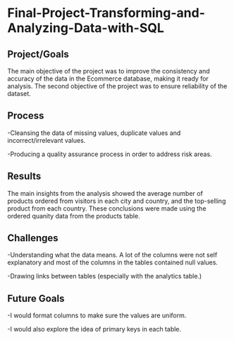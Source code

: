 # Final-Project-Transforming-and-Analyzing-Data-with-SQL

## Project/Goals

The main objective of the project was to improve the consistency and accuracy of the data in the Ecommerce database, making it ready for analysis. The second objective of the project was to ensure reliability of the dataset.

## Process

-Cleansing the data of missing values, duplicate values and incorrect/irrelevant values.

-Producing a quality assurance process in order to address risk areas.

## Results

The main insights from the analysis showed the average number of products ordered from visitors in each city and country, and the top-selling product from each country. 
These conclusions were made using the ordered quanity data from the products table. 

## Challenges

-Understanding what the data means. A lot of the columns were not self explanatory and most of the columns in the tables contained null values. 

-Drawing links between tables (especially with the analytics table.)

## Future Goals

-I would format columns to make sure the values are uniform.

-I would also explore the idea of primary keys in each table. 

